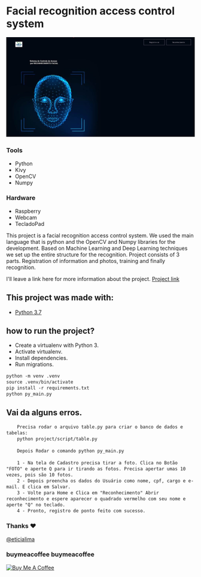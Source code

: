 # Facial recognition access control system

<img src="git/demo.jpg?raw=true"/>

### Tools
* Python
* Kivy
* OpenCV
* Numpy 

### Hardware
* Raspberry
* Webcam
* TecladoPad

<p>This project is a facial recognition access control system. We used the main language that is python and the OpenCV and Numpy libraries for the development. Based on Machine Learning and Deep Learning techniques we set up the entire structure for the recognition. Project consists of 3 parts. Registration of information and photos, training and finally recognition.</p>
<p>I'll leave a link here for more information about the project. <a href="https://leticialima.vercel.app/tcc">Project link</a></p>
 
## This project was made with:

* [Python 3.7](https://www.python.org/) 

## how to run the project?

* Create a virtualenv with Python 3.
* Activate virtualenv.
* Install dependencies.
* Run migrations.

```
python -m venv .venv
source .venv/bin/activate
pip install -r requirements.txt
python py_main.py
```

## Vai da alguns erros.
```
    Precisa rodar o arquivo table.py para criar o banco de dados e tabelas: 
    python project/script/table.py

    Depois Rodar o comando python py_main.py

    1 - Na tela de Cadastro precisa tirar a foto. Clica no Botão "FOTO" e aperte Q para ir tirando as fotos. Precisa apertar umas 10 vezes, pois são 10 fotos.
    2 - Depois preencha os dados do Usuário como nome, cpf, cargo e e-mail. E clica em Salvar.
    3 - Volte para Home e Clica em "Reconhecimento" Abrir reconhecimento e espere aparecer o quadrado vermelho com seu nome e aperte "Q" no teclado.
    4 - Pronto, registro de ponto feito com sucesso.
```

### Thanks ❤️
[@eticialima](https://www.instagram.com/eticialima)

### buymeacoffee buymeacoffee

<a href="https://www.buymeacoffee.com/leticialima" target="_blank">
 <img  src="https://cdn.buymeacoffee.com/buttons/default-red.png" alt="Buy Me A Coffee" height="40" width="170">
</a>

